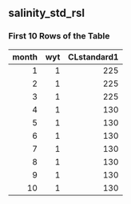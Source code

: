 ## salinity_std_rsl
### First 10 Rows of the Table
|   month |   wyt |   CLstandard1 |
|--------:|------:|--------------:|
|       1 |     1 |           225 |
|       2 |     1 |           225 |
|       3 |     1 |           225 |
|       4 |     1 |           130 |
|       5 |     1 |           130 |
|       6 |     1 |           130 |
|       7 |     1 |           130 |
|       8 |     1 |           130 |
|       9 |     1 |           130 |
|      10 |     1 |           130 |